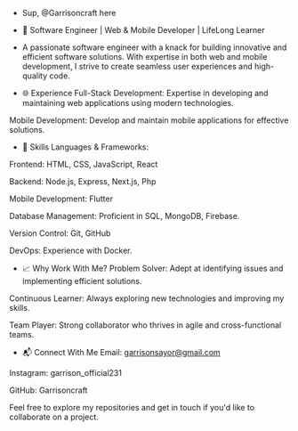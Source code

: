- Sup, @Garrisoncraft here

- 🌟 Software Engineer | Web & Mobile Developer | LifeLong Learner

- A passionate software engineer with a knack for building innovative and efficient software solutions. With expertise in both web and mobile development, I strive to create seamless user experiences and high-quality code.

- 🌐 Experience
Full-Stack Development: Expertise in developing and maintaining web applications using modern technologies.

Mobile Development: Develop and maintain mobile applications for effective solutions.

- 🎯 Skills
Languages & Frameworks:

Frontend: HTML, CSS, JavaScript, React

Backend: Node.js, Express, Next.js, Php

Mobile Development: Flutter

Database Management: Proficient in SQL, MongoDB, Firebase.

Version Control: Git, GitHub

DevOps: Experience with Docker.

- 📈 Why Work With Me?
Problem Solver: Adept at identifying issues and implementing efficient solutions.

Continuous Learner: Always exploring new technologies and improving my skills.

Team Player: Strong collaborator who thrives in agile and cross-functional teams.

- 📬 Connect With Me
Email: garrisonsayor@gmail.com

Instagram: garrison_official231

GitHub: Garrisoncraft

Feel free to explore my repositories and get in touch if you'd like to collaborate on a project.
